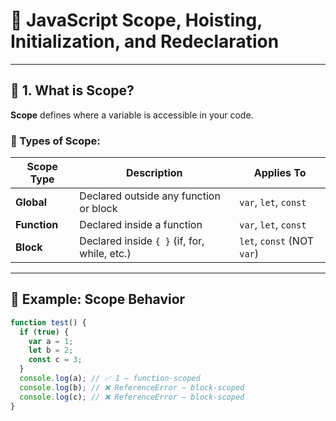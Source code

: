 # 🧠 JavaScript Scope, Hoisting, Initialization, and Redeclaration

---

## 📌 1. What is Scope?

**Scope** defines where a variable is accessible in your code.

### 🔸 Types of Scope:

| Scope Type   | Description                                  | Applies To                 |
| ------------ | -------------------------------------------- | -------------------------- |
| **Global**   | Declared outside any function or block       | `var`, `let`, `const`      |
| **Function** | Declared inside a function                   | `var`, `let`, `const`      |
| **Block**    | Declared inside `{ }` (if, for, while, etc.) | `let`, `const` (NOT `var`) |

---

## 🧪 Example: Scope Behavior

```js
function test() {
  if (true) {
    var a = 1;
    let b = 2;
    const c = 3;
  }
  console.log(a); // ✅ 1 — function-scoped
  console.log(b); // ❌ ReferenceError — block-scoped
  console.log(c); // ❌ ReferenceError — block-scoped
}
```
